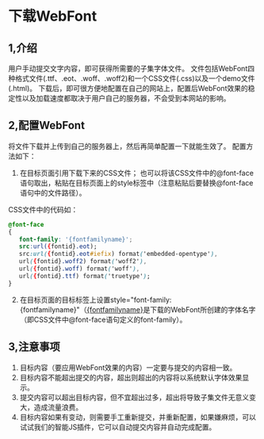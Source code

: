 # 下载WebFont

## 1,介绍
用户手动提交文字内容，即可获得所需要的子集字体文件。
文件包括WebFont四种格式文件(.ttf、.eot、.woff、.woff2)和一个CSS文件(.css)以及一个demo文件(.html)。
下载后，即可很方便地配置在自己的网站上，配置后WebFont效果的稳定性以及加载速度都取决于用户自己的服务器，不会受到本网站的影响。

## 2,配置WebFont
将文件下载并上传到自己的服务器上，然后再简单配置一下就能生效了。
配置方法如下：

1. 在目标页面引用下载下来的CSS文件；
也可以将该CSS文件中的@font-face语句取出，粘贴在目标页面上的style标签中（注意粘贴后要替换@font-face语句中的文件路径）。

CSS文件中的代码如：
 ``` css
@font-face
{
    font-family: '{fontfamilyname}';
    src:url({fontid}.eot);
    src:url({fontid}.eot#iefix) format('embedded-opentype'),
    url({fontid}.woff2) format('woff2'),
    url({fontid}.woff) format('woff'),
    url({fontid}.ttf) format('truetype');
}

```

2. 在目标页面的目标标签上设置style="font-family:{fontfamilyname}"（<u>{fontfamilyname}</u>是下载的WebFont所创建的字体名字（即CSS文件中@font-face语句定义的font-family）。

## 3,注意事项

1. 目标内容（要应用WebFont效果的内容）一定要与提交的内容相一致。
2. 目标内容不能超出提交的内容，超出则超出的内容将以系统默认字体效果显示。
3. 提交内容可以超出目标内容，但不宜超出过多，超出将导致子集文件无意义变大，造成流量浪费。
4. 目标内容如果有变动，则需要手工重新提交，并重新配置，如果嫌麻烦，可以试试我们的智能JS插件，它可以自动提交内容并自动完成配置。

